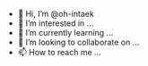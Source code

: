 - 👋 Hi, I’m @oh-intaek
- 👀 I’m interested in ...
- 🌱 I’m currently learning ...
- 💞️ I’m looking to collaborate on ...
- 📫 How to reach me ...

<!---
oh-intaek/oh-intaek is a ✨ special ✨ repository because its `README.md` (this file) appears on your GitHub profile.
You can click the Preview link to take a look at your changes.
--->
